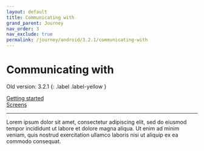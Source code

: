 ```yaml
---
layout: default
title: Communicating with
grand_parent: Journey
nav_order: 3
nav_exclude: true
permalink: /journey/android/3.2.1/communicating-with
---
```


# Communicating with

Old version: 3.2.1
{: .label .label-yellow }

[Getting started](/navitia_sdk_docs/journey/android/3.2.1/getting-started)<br>
[Screens](/navitia_sdk_docs/journey/android/3.2.1/screens)  

---

Lorem ipsum dolor sit amet, consectetur adipiscing elit, sed do eiusmod tempor incididunt ut labore et dolore magna aliqua. Ut enim ad minim veniam, quis nostrud exercitation ullamco laboris nisi ut aliquip ex ea commodo consequat.